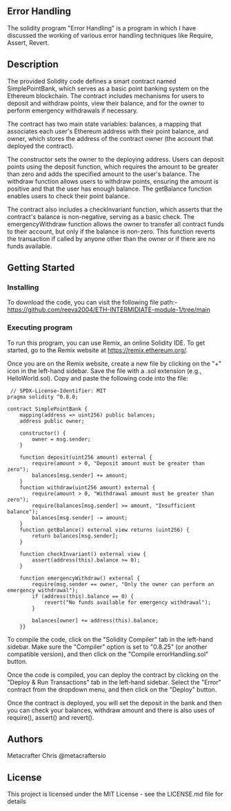 ## Error Handling

The solidity program "Error Handling" is a program in which I have discussed the working of various error handling techniques like Require, Assert, Revert.

## Description

The provided Solidity code defines a smart contract named SimplePointBank, which serves as a basic point banking system on the Ethereum blockchain. The contract includes mechanisms for users to deposit and withdraw points, view their balance, and for the owner to perform emergency withdrawals if necessary.

The contract has two main state variables: balances, a mapping that associates each user's Ethereum address with their point balance, and owner, which stores the address of the contract owner (the account that deployed the contract).

The constructor sets the owner to the deploying address. Users can deposit points using the deposit function, which requires the amount to be greater than zero and adds the specified amount to the user's balance. The withdraw function allows users to withdraw points, ensuring the amount is positive and that the user has enough balance. The getBalance function enables users to check their point balance.

The contract also includes a checkInvariant function, which asserts that the contract's balance is non-negative, serving as a basic check. The emergencyWithdraw function allows the owner to transfer all contract funds to their account, but only if the balance is non-zero. This function reverts the transaction if called by anyone other than the owner or if there are no funds available.
## Getting Started

### Installing

To download the code, you can visit the following file path:- https://github.com/reeva2004/ETH-INTERMIDIATE-module-1/tree/main

### Executing program

To run this program, you can use Remix, an online Solidity IDE. To get started, go to the Remix website at https://remix.ethereum.org/.

Once you are on the Remix website, create a new file by clicking on the "+" icon in the left-hand sidebar. Save the file with a .sol extension (e.g., HelloWorld.sol). Copy and paste the following code into the file:

     // SPDX-License-Identifier: MIT
    pragma solidity ^0.8.0;

    contract SimplePointBank {
        mapping(address => uint256) public balances;
        address public owner;

        constructor() {
            owner = msg.sender;
        }

        function deposit(uint256 amount) external {
            require(amount > 0, "Deposit amount must be greater than zero");
            balances[msg.sender] += amount;
        }
        function withdraw(uint256 amount) external {
            require(amount > 0, "Withdrawal amount must be greater than zero");
            require(balances[msg.sender] >= amount, "Insufficient balance");
            balances[msg.sender] -= amount;
        }
        function getBalance() external view returns (uint256) {
            return balances[msg.sender];
        }

        function checkInvariant() external view {
            assert(address(this).balance >= 0);
        }

        function emergencyWithdraw() external {
            require(msg.sender == owner, "Only the owner can perform an emergency withdrawal");
            if (address(this).balance == 0) {
                revert("No funds available for emergency withdrawal");
            }

            balances[owner] += address(this).balance;
        }}



To compile the code, click on the "Solidity Compiler" tab in the left-hand sidebar. Make sure the "Compiler" option is set to "0.8.25" (or another compatible version), and then click on the "Compile errorHandling.sol" button.

Once the code is compiled, you can deploy the contract by clicking on the "Deploy & Run Transactions" tab in the left-hand sidebar. Select the "Error" contract from the dropdown menu, and then click on the "Deploy" button.

Once the contract is deployed, you will set the deposit in the bank and then you can check your balances, withdraw amount and there is also uses of require(), assert() and revert().


## Authors


Metacrafter Chris
@metacraftersio


## License

This project is licensed under the MIT License - see the LICENSE.md file for details
